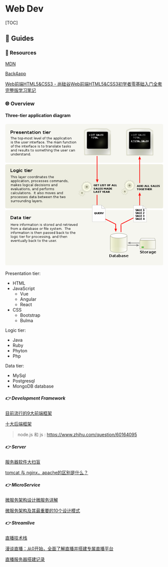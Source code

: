 # Web Dev

[TOC]



## 🧭 Guides

### 🤑 Resources

[MDN](https://developer.mozilla.org/en-US/)

[Back4app](https://www.back4app.com/docs)

[Web前端HTML5&CSS3 - 尚硅谷Web前端HTML5&CSS3初学者零基础入门全套完整版学习笔记](https://www.yuque.com/u21195183/hfcamg)



### 🌐 Overview

#### Three-tier application diagram

![File:Overview of a three-tier application vectorVersion.svg](../../../../Assets/Pics/593px-Overview_of_a_three-tier_application_vectorVersion.svg.png)



Presentation tier:

- HTML
- JavaScript
  - Vue
  - Angular
  - React
- CSS
  - Bootstrap
  - Bulma

Logic tier:

- Java
- Ruby
- Phyton
- Php

Data tier:

- MySql
- Postgresql
- MongoDB database





##### 👉 Development Framework

[目前流行的9大前端框架](https://zhuanlan.zhihu.com/p/76463271)

[十大后端框架](https://blog.back4app.com/zh/十大后端框架/)

> node.js 和 js : https://www.zhihu.com/question/60164095



##### 👉 Server

[服务器软件大扫盲](https://cloud.tencent.com/developer/article/1632292)

[tomcat 与 nginx，apache的区别是什么？](https://www.zhihu.com/question/32212996)



##### 👉 MicroService

[微服务架构设计微服务详解](http://autumn200.com/2019/04/24/Micro-service-architecture-design/)

[微服务架构及其最重要的10个设计模式](https://cloud.tencent.com/developer/news/752585)



##### 👉 Streamlive

[直播技术栈](https://github.com/rainzhaojy/blogs/issues/10)

[漫谈直播：从0开始，全面了解直播并搭建专属直播平台](https://zhuanlan.zhihu.com/p/51710286)

[直播服务器搭建记录](https://ayaka.shn.hk/live/)
